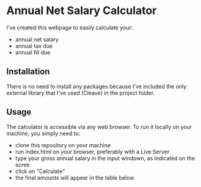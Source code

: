 # Annual Net Salary Calculator
I've created this webpage to easily calculate your:
- annual net salary
- annual tax due
- annual NI due

## Installation
There is no need to install any packages because I've included the only external library that I've used (Cleave) in the project folder.

## Usage
The calculator is accessible via any web browser.
To run it locally on your machine, you simply need to:
- clone this repository on your machine
- run index.html on your browser, preferably with a Live Server
- type your gross annual salary in the input windown, as indicated on the scree
- click on "Calculate"
- the final amounts will appear in the table below
